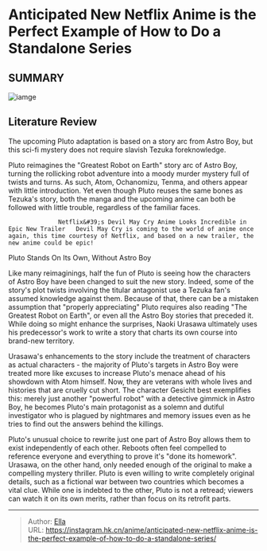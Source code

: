# Anticipated New Netflix Anime is the Perfect Example of How to Do a Standalone Series


## SUMMARY 

![iamge](https://static1.srcdn.com/wordpress/wp-content/uploads/2023/10/pluto2banner.jpg)

## Literature Review

The upcoming Pluto adaptation is based on a story arc from Astro Boy, but this sci-fi mystery does not require slavish Tezuka foreknowledge.





Pluto reimagines the &#34;Greatest Robot on Earth&#34; story arc of Astro Boy, turning the rollicking robot adventure into a moody murder mystery full of twists and turns. As such, Atom, Ochanomizu, Tenma, and others appear with little introduction. Yet even though Pluto reuses the same bones as Tezuka&#39;s story, both the manga and the upcoming anime can both be followed with little trouble, regardless of the familiar faces.




                  Netflix&#39;s Devil May Cry Anime Looks Incredible in Epic New Trailer   Devil May Cry is coming to the world of anime once again, this time courtesy of Netflix, and based on a new trailer, the new anime could be epic!   


 Pluto Stands On Its Own, Without Astro Boy 

 

Like many reimaginings, half the fun of Pluto is seeing how the characters of Astro Boy have been changed to suit the new story. Indeed, some of the story&#39;s plot twists involving the titular antagonist use a Tezuka fan&#39;s assumed knowledge against them. Because of that, there can be a mistaken assumption that &#34;properly appreciating&#34; Pluto requires also reading &#34;The Greatest Robot on Earth&#34;, or even all the Astro Boy stories that preceded it. While doing so might enhance the surprises, Naoki Urasawa ultimately uses his predecessor&#39;s work to write a story that charts its own course into brand-new territory.




Urasawa&#39;s enhancements to the story include the treatment of characters as actual characters - the majority of Pluto&#39;s targets in Astro Boy were treated more like excuses to increase Pluto&#39;s menace ahead of his showdown with Atom himself. Now, they are veterans with whole lives and histories that are cruelly cut short. The character Gesicht best exemplifies this: merely just another &#34;powerful robot&#34; with a detective gimmick in Astro Boy, he becomes Pluto&#39;s main protagonist as a solemn and dutiful investigator who is plagued by nightmares and memory issues even as he tries to find out the answers behind the killings.

Pluto&#39;s unusual choice to rewrite just one part of Astro Boy allows them to exist independently of each other. Reboots often feel compelled to reference everyone and everything to prove it&#39;s &#34;done its homework&#34;. Urasawa, on the other hand, only needed enough of the original to make a compelling mystery thriller. Pluto is even willing to write completely original details, such as a fictional war between two countries which becomes a vital clue. While one is indebted to the other, Pluto is not a retread; viewers can watch it on its own merits, rather than focus on its retrofit parts.






---

> Author: [Ella](https://instagram.hk.cn/)  
> URL: https://instagram.hk.cn/anime/anticipated-new-netflix-anime-is-the-perfect-example-of-how-to-do-a-standalone-series/  

